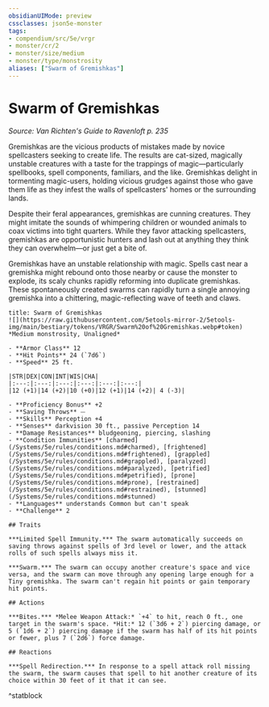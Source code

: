 ```yaml
---
obsidianUIMode: preview
cssclasses: json5e-monster
tags:
- compendium/src/5e/vrgr
- monster/cr/2
- monster/size/medium
- monster/type/monstrosity
aliases: ["Swarm of Gremishkas"]
---
```

# Swarm of Gremishkas
*Source: Van Richten's Guide to Ravenloft p. 235*  

Gremishkas are the vicious products of mistakes made by novice spellcasters seeking to create life. The results are cat-sized, magically unstable creatures with a taste for the trappings of magic—particularly spellbooks, spell components, familiars, and the like. Gremishkas delight in tormenting magic-users, holding vicious grudges against those who gave them life as they infest the walls of spellcasters' homes or the surrounding lands.

Despite their feral appearances, gremishkas are cunning creatures. They might imitate the sounds of whimpering children or wounded animals to coax victims into tight quarters. While they favor attacking spellcasters, gremishkas are opportunistic hunters and lash out at anything they think they can overwhelm—or just get a bite of.

Gremishkas have an unstable relationship with magic. Spells cast near a gremishka might rebound onto those nearby or cause the monster to explode, its scaly chunks rapidly reforming into duplicate gremishkas. These spontaneously created swarms can rapidly turn a single annoying gremishka into a chittering, magic-reflecting wave of teeth and claws.

```ad-statblock
title: Swarm of Gremishkas
![](https://raw.githubusercontent.com/5etools-mirror-2/5etools-img/main/bestiary/tokens/VRGR/Swarm%20of%20Gremishkas.webp#token)
*Medium monstrosity, Unaligned*

- **Armor Class** 12
- **Hit Points** 24 (`7d6`)
- **Speed** 25 ft.

|STR|DEX|CON|INT|WIS|CHA|
|:---:|:---:|:---:|:---:|:---:|:---:|
|12 (+1)|14 (+2)|10 (+0)|12 (+1)|14 (+2)| 4 (-3)|

- **Proficiency Bonus** +2
- **Saving Throws** ⏤
- **Skills** Perception +4
- **Senses** darkvision 30 ft., passive Perception 14
- **Damage Resistances** bludgeoning, piercing, slashing
- **Condition Immunities** [charmed](/Systems/5e/rules/conditions.md#charmed), [frightened](/Systems/5e/rules/conditions.md#frightened), [grappled](/Systems/5e/rules/conditions.md#grappled), [paralyzed](/Systems/5e/rules/conditions.md#paralyzed), [petrified](/Systems/5e/rules/conditions.md#petrified), [prone](/Systems/5e/rules/conditions.md#prone), [restrained](/Systems/5e/rules/conditions.md#restrained), [stunned](/Systems/5e/rules/conditions.md#stunned)
- **Languages** understands Common but can't speak
- **Challenge** 2

## Traits

***Limited Spell Immunity.*** The swarm automatically succeeds on saving throws against spells of 3rd level or lower, and the attack rolls of such spells always miss it.

***Swarm.*** The swarm can occupy another creature's space and vice versa, and the swarm can move through any opening large enough for a Tiny gremishka. The swarm can't regain hit points or gain temporary hit points.

## Actions

***Bites.*** *Melee Weapon Attack:* `+4` to hit, reach 0 ft., one target in the swarm's space. *Hit:* 12 (`3d6 + 2`) piercing damage, or 5 (`1d6 + 2`) piercing damage if the swarm has half of its hit points or fewer, plus 7 (`2d6`) force damage.

## Reactions

***Spell Redirection.*** In response to a spell attack roll missing the swarm, the swarm causes that spell to hit another creature of its choice within 30 feet of it that it can see.
```
^statblock